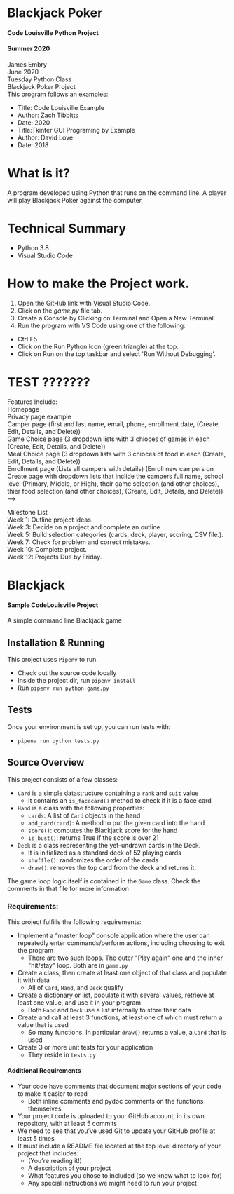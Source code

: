 # Blackjack Poker
#### Code Louisville Python Project
#### Summer 2020


James Embry <br>
June 2020 <br>
Tuesday Python Class <br>
Blackjack Poker Project <br>
This program follows an examples:
* Title: Code Louisville Example
* Author: Zach Tibbitts
* Date: 2020
* Title:Tkinter GUI Programing by Example
* Author: David Love
* Date: 2018 

# What is it? <br>
A program developed using Python that runs on the command line.  A player will play Blackjack Poker against the computer. 

# Technical Summary <br>
* Python 3.8 <br>
* Visual Studio Code <br>


# How to make the Project work.<br>
1. Open the GitHub link with Visual Studio Code.<br>
2. Click on the *game.py* file tab.
2. Create a Console by Clicking  on Terminal and Open a New Terminal.
3. Run the program with VS Code using one of the following:
* Ctrl F5
* Click on the Run Python Icon (green triangle) at the top.
* Click on Run on the top taskbar and select 'Run Without Debugging'.


# TEST ???????<br>



Features Include:<br>
Homepage<br>
Privacy page example<br>
Camper page (first and last name, email, phone, enrollment date, (Create, Edit, Details, and Delete))<br>
Game Choice page (3 dropdown lists with 3 chioces of games in each (Create, Edit, Details, and Delete))<br>
Meal Choice page (3 dropdown lists with 3 chioces of food in each (Create, Edit, Details, and Delete))<br>
Enrollment page (Lists all campers with details) (Enroll new campers on Create page with dropdown lists that inclide the campers full name, school level (Primary, Middle, or High), their game selection (and other choices),  thier food selection (and other choices), (Create, Edit, Details, and Delete))<br> -->

Milestone List <br>
Week 1: Outline project ideas. <br>
Week 3: Decide on a project and complete an outline <br>
Week 5: Build selection categories (cards, deck, player, scoring, CSV file.). <br>
Week 7: Check for problem and correct  mistakes. <br>
Week 10: Complete project. <br>
Week 12: Projects Due by Friday.



 # Blackjack

#### Sample CodeLouisville Project

A simple command line Blackjack game

## Installation & Running

This project uses `Pipenv` to run.

* Check out the source code locally
* Inside the project dir, run `pipenv install`
* Run `pipenv run python game.py`

## Tests

Once your environment is set up, you can run tests with:

* `pipenv run python tests.py`
 
## Source Overview

This project consists of a few classes:

* `Card` is a simple datastructure containing a `rank` and `suit` value
    * It contains an `is_facecard()` method to check if it is a face card
* `Hand` is a class with the following properties:
    * `cards`: A list of `Card` objects in the hand
    * `add_card(card)`: A method to put the given card into the hand
    * `score()`: computes the Blackjack score for the hand
    * `is_bust()`: returns True if the score is over 21
* `Deck` is a class representing the yet-undrawn cards in the Deck.
    * It is initialized as a standard deck of 52 playing cards
    * `shuffle()`: randomizes the order of the cards
    * `draw()`: removes the top card from the deck and returns it.
    
The game loop logic itself is contained in the `Game` class. Check the comments in that file for more information

### Requirements:

This project fulfills the following requirements:

* Implement a “master loop” console application where the user can repeatedly enter commands/perform actions, including choosing to exit the program
    * There are two such loops. The outer "Play again" one and the inner "hit/stay" loop. Both are in `game.py`
* Create a class, then create at least one object of that class and populate it with data
    * All of `Card`, `Hand`, and `Deck` qualify
* Create a dictionary or list, populate it with several values, retrieve at least one value, and use it in your program
    * Both `Hand` and `Deck` use a list internally to store their data
* Create and call at least 3 functions, at least one of which must return a value that is used
    * So many functions. In particular `draw()` returns a value, a `Card` that is used
* Create 3 or more unit tests for your application
    * They reside in `tests.py`

#### Additional Requirements
* Your code have comments that document major sections of your code to make it easier to read
    * Both inline comments and pydoc comments on the functions themselves
* Your project code is uploaded to your GitHub account, in its own repository, with at least 5 commits
* We need to see that you’ve used Git to update your GitHub profile at least 5 times
* It must include a README file located at the top level directory of your project that includes:
    * (You're reading it!)
    * A description of your project
    * What features you chose to included (so we know what to look for)
    * Any special instructions we might need to run your project
